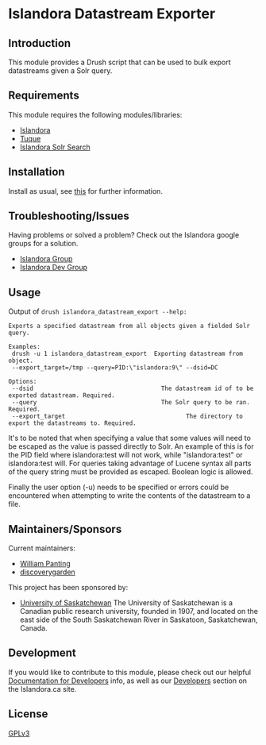 # Islandora Datastream Exporter

## Introduction

This module provides a Drush script that can be used to bulk export datastreams
given a Solr query.

## Requirements

This module requires the following modules/libraries:

* [Islandora](https://github.com/islandora/islandora)
* [Tuque](https://github.com/islandora/tuque)
* [Islandora Solr Search](https://github.com/islandora/islandora_solr_search)

## Installation

Install as usual, see [this](https://drupal.org/documentation/install/modules-themes/modules-7) for further information.

## Troubleshooting/Issues

Having problems or solved a problem? Check out the Islandora google groups for a solution.

* [Islandora Group](https://groups.google.com/forum/?hl=en&fromgroups#!forum/islandora)
* [Islandora Dev Group](https://groups.google.com/forum/?hl=en&fromgroups#!forum/islandora-dev)

## Usage
Output of ```drush islandora_datastream_export --help:```

```
Exports a specified datastream from all objects given a fielded Solr query.

Examples:
 drush -u 1 islandora_datastream_export  Exporting datastream from object.
 --export_target=/tmp --query=PID:\"islandora:9\" --dsid=DC

Options:
 --dsid                                    The datastream id of to be exported datastream. Required.
 --query                                   The Solr query to be ran. Required.
 --export_target                                  The directory to export the datastreams to. Required.
  ```

It's to be noted that when specifying a value that some values will need to be
escaped as the value is passed directly to Solr. An example of this is for the
PID field where islandora:test will not work, while "islandora:test" or
islandora\:test will. For queries taking advantage of Lucene syntax all parts
of the query string must be provided as escaped. Boolean logic is allowed.

Finally the user option (-u) needs to be specified or errors could be
encountered when attempting to write the contents of the datastream to a file.

## Maintainers/Sponsors

Current maintainers:

* [William Panting](https://github.com/willtp87)
* [discoverygarden](https://github.com/discoverygarden)

This project has been sponsored by:

* [University of Saskatchewan](www.usask.ca)
The University of Saskatchewan is a Canadian public research university, founded
in 1907, and located on the east side of the South Saskatchewan River in
Saskatoon, Saskatchewan, Canada.

## Development

If you would like to contribute to this module, please check out our helpful [Documentation for Developers](https://github.com/Islandora/islandora/wiki#wiki-documentation-for-developers) info, as well as our [Developers](http://islandora.ca/developers) section on the Islandora.ca site.

## License

[GPLv3](http://www.gnu.org/licenses/gpl-3.0.txt)

